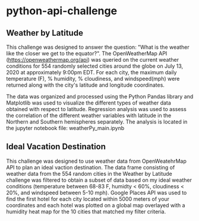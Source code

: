 # python-api-challenge

## Weather by Latitude

This challenge was designed to answer the question: "What is the weather like the closer we get to the equator?". The OpenWeatherMap API (https://openweathermap.org/api) was queried on the current weather conditions for 554 randomly selected cities around the globe on July 13, 2020 at approximately 9:00pm EDT. For each city, the maximum daily temperature (F), % humidity, % cloudiness, and windspeed(mph) were returned along with the city's latitude and longitude coordinates.


The data was organized and processed using the Python Pandas library and Matplotlib was used to visualize the different types of weather data obtained with respect to latitude.  Regression analysis was used to assess the correlation of the different weather variables with latitude in the Northern and Southern hemispheres separately.  The analysis is located in the jupyter notebook file: weatherPy_main.ipynb

## Ideal Vacation Destination

This challenge was designed to use weather data from OpenWeatehrMap API to plan an ideal vaction destination.  The data frame consisting of weather data from the 554 random cities in the Weather by Latitude challenge was filtered to obtain a subset of data based on my ideal weather conditions (temperature between 68-83 F, humidty < 60%, cloudiness < 20%, and windspeed between 5-10 mph).  Google Places API was used to find the first hotel for each city located within 5000 meters of your coordinates and each hotel was plotted on a global map overlayed with a humidity heat map for the 10 cities that matched my filter criteria. 





